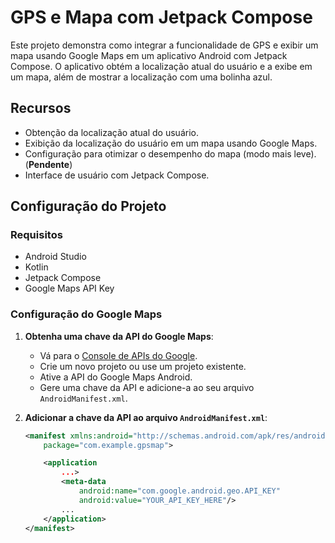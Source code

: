# GPS e Mapa com Jetpack Compose

Este projeto demonstra como integrar a funcionalidade de GPS e exibir um mapa usando Google Maps em um aplicativo Android com Jetpack Compose. O aplicativo obtém a localização atual do usuário e a exibe em um mapa, além de mostrar a localização com uma bolinha azul.

## Recursos

- Obtenção da localização atual do usuário.
- Exibição da localização do usuário em um mapa usando Google Maps.
- Configuração para otimizar o desempenho do mapa (modo mais leve). (**Pendente**)
- Interface de usuário com Jetpack Compose.

## Configuração do Projeto

### Requisitos

- Android Studio
- Kotlin
- Jetpack Compose
- Google Maps API Key

### Configuração do Google Maps

1. **Obtenha uma chave da API do Google Maps**:
   - Vá para o [Console de APIs do Google](https://console.cloud.google.com/).
   - Crie um novo projeto ou use um projeto existente.
   - Ative a API do Google Maps Android.
   - Gere uma chave da API e adicione-a ao seu arquivo `AndroidManifest.xml`.

2. **Adicionar a chave da API ao arquivo `AndroidManifest.xml`**:

    ```xml
    <manifest xmlns:android="http://schemas.android.com/apk/res/android"
        package="com.example.gpsmap">

        <application
            ...>
            <meta-data
                android:name="com.google.android.geo.API_KEY"
                android:value="YOUR_API_KEY_HERE"/>
            ...
        </application>
    </manifest>
    ```
